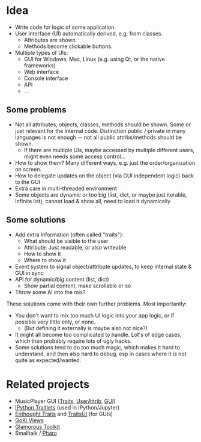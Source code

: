 # Idea

* Write code for logic of some application.
* User interface (UI) automatically derived, e.g. from classes.
   * Attributes are shown.
   * Methods become clickable buttons.
* Multiple types of UIs:
   * GUI for Windows, Mac, Linux (e.g. using Qt, or the native frameworks)
   * Web interface
   * Console interface
   * API
   * ...

## Some problems

* Not all attributes, objects, classes, methods should be shown.
  Some or just relevant for the internal code.
  Distinction public / private in many languages is not enough
  -- not all public attribs/methods should be shown.
  * If there are multiple UIs, maybe accessed by multiple different users,
    might even needs some access control...
* How to show them? Many different ways, e.g. just the order/organization on screen.
* How to delegate updates on the object (via GUI independent logic) back to the GUI
* Extra care in multi-threaded environment
* Some objects are dynamic or too big
  (list, dict, or maybe just iterable, infinite list),
  cannot load & show all, need to load it dynamically

## Some solutions

* Add extra information (often called "traits"):
  * What should be visible to the user
  * Attribute: Just readable, or also writeable
  * How to show it
  * Where to show it
* Event system to signal object/attribute updates,
  to keep internal state & GUI in sync
* API for dynamic/big content (list, dict)
  * Show partial content, make scrollable or so
* Throw some AI into the mix?

These solutions come with their own further problems.
Most importantly:

* You don't want to mix too much UI logic into your app logic,
  or if possible very little only, or none.
  * (But defining it externally is maybe also not nice?)
* It might all become too complicated to handle.
  Lot's of edge cases, which then probably require lots of ugly hacks.
* Some solutions tend to do too much magic,
  which makes it hard to understand, and then also hard to debug,
  esp in cases where it is not quite as expected/wanted.


# Related projects

* MusicPlayer GUI
  ([Traits](https://github.com/albertz/music-player/blob/master/src/Traits.py),
   [UserAttrib](https://github.com/albertz/music-player/blob/master/src/UserAttrib.py),
   [GUI](https://github.com/albertz/music-player/blob/master/src/gui.py))
* [IPython Traitlets](https://github.com/ipython/traitlets) (used in IPython/Jupyter)
* [Enthought Traits](https://github.com/enthought/traits) and [TraitsUI](https://github.com/enthought/traitsui) (for GUIs)
* [GoKi Views](https://github.com/goki/gi/wiki/Views)
* [Glamorous Toolkit](https://gtoolkit.com/)
* Smalltalk / [Pharo](https://pharo.org/)
